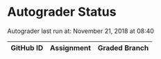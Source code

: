 # Autograder Status
Autograder last run at: November 21, 2018 at 08:40

| GitHub ID | Assignment | Graded Branch |
|-----------|------------|---------------|
